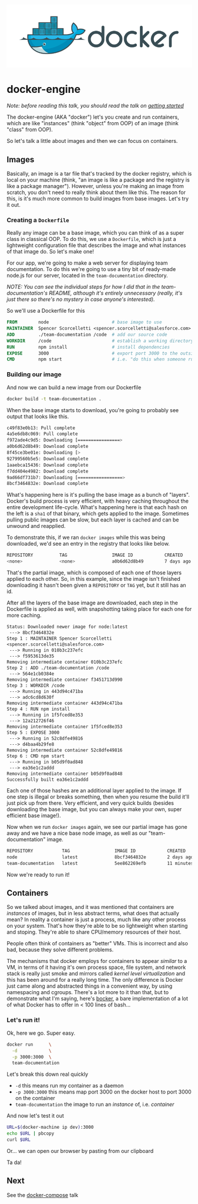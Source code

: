 ![docker-engine-banner](../media/docker.png?raw=true)

# docker-engine
*Note: before reading this talk, you should read the talk on [getting started](../README.md)*

The docker-engine (AKA "docker") let's you create and run containers, which are like "instances" (think "object" from OOP) of an image (think "class" from OOP).

So let's talk a little about images and then we can focus on containers.

## Images
Basically, an image is a tar file that's tracked by the docker registry, which is local on your machine (think, "an image is like a package and the registry is like a package manager"). However, unless you're making an image from scratch, you don't need to really think about them like this. The reason for this, is it's much more common to build images from base images. Let's try it out.

### Creating a `Dockerfile`
Really any image can be a base image, which you can think of as a super class in classical OOP. To do this, we use a `Dockerfile`, which is just a lightweight configuration file that describes the image and what instances of that image do. So let's make one!

For our app, we're going to make a web server for displaying team documentation. To do this we're going to use a tiny bit of ready-made node.js for our server, located in the `team-documentation` directory.

*NOTE: You can see the individual steps for how I did that in the team-documentation's README, although it's entirely unnecessary (really, it's just there so there's no mystery in case anyone's interested).*

So we'll use a Dockerfile for this

```Dockerfile
FROM        node                        # base image to use
MAINTAINER  Spencer Scorcelletti <spencer.scorcelletti@salesforce.com>
ADD         ./team-documentation /code  # add our source code
WORKDIR     /code                       # establish a working directory
RUN         npm install                 # install dependencies
EXPOSE      3000                        # export port 3000 to the outside world
CMD         npm start                   # i.e. "do this when someone runs you, unless they say otherwise"
```

### Building our image

And now we can build a new image from our Dockerfile

```bash
docker build -t team-documentation .
```

When the base image starts to download, you're going to probably see output that looks like this.

```bash
c49f83e0b13: Pull complete
4a5e6db8c069: Pull complete
f972ade4c9d5: Downloading [================>                                  ] 6.079 MB/18.54 MB
a0b6d62d8b49: Download complete
8f45ce3be01e: Downloading [>                                                  ] 1.062 MB/128.2 MB
92799560b5e5: Download complete
1aaebca15436: Download complete
f7dd404e4982: Download complete
9ad66df731b7: Downloading [=================>                                 ] 4.606 MB/13.51 MB
8bcf3464832e: Download complete
```

What's happening here is it's pulling the base image as a bunch of "layers". Docker's build process is very efficient, with heavy caching throughout the entire development life-cycle. What's happening here is that each hash on the left is a `sha1` of that binary, which gets applied to the image. Sometimes pulling public images can be slow, but each layer is cached and can be unwound and reapplied.

To demonstrate this, if we ran `docker images` while this was being downloaded, we'd see an entry in the registry that looks like below.

```bash
REPOSITORY          TAG                 IMAGE ID            CREATED             VIRTUAL SIZE
<none>              <none>              a0b6d62d8b49        7 days ago          291.8 MB
```

That's the partial image, which is composed of each one of those layers applied to each other. So, in this example, since the image isn't finished downloading it hasn't been given a `REPOSITORY` or `TAG` yet, but it still has an id.

After all the layers of the base image are downloaded, each step in the Dockerfile is applied as well, with snapshotting taking place for each one for more caching.

```
Status: Downloaded newer image for node:latest
 ---> 8bcf3464832e
Step 1 : MAINTAINER Spencer Scorcelletti <spencer.scorcelletti@salesforce.com>
 ---> Running in 010b3c237efc
 ---> f5953613de35
Removing intermediate container 010b3c237efc
Step 2 : ADD ./team-documentation /code
 ---> 564e1cb0384e
Removing intermediate container f3451713d990
Step 3 : WORKDIR /code
 ---> Running in 443d94c471ba
 ---> adc6cd8d630f
Removing intermediate container 443d94c471ba
Step 4 : RUN npm install
 ---> Running in 1f5fced8e353
 ---> 12a212726f46
Removing intermediate container 1f5fced8e353
Step 5 : EXPOSE 3000
 ---> Running in 52c8dfe49816
 ---> d4baa4b29fe8
Removing intermediate container 52c8dfe49816
Step 6 : CMD npm start
 ---> Running in b05d9f0ad848
 ---> ea36e1c2addd
Removing intermediate container b05d9f0ad848
Successfully built ea36e1c2addd
```

Each one of those hashes are an additional layer applied to the image. If one step is illegal or breaks something, then when you resume the build it'll just pick up from there. Very efficient, and very quick builds (besides downloading the base image, but you can always make your own, super efficient base image!).

Now when we run `docker images` again, we see our partial image has gone away and we have a nice base node image, as well as our "team-documentation" image.

```bash
REPOSITORY           TAG                 IMAGE ID            CREATED             VIRTUAL SIZE
node                 latest              8bcf3464832e        2 days ago          641.6 MB
team-documentation   latest              5ee862269efb        11 minutes ago      645.3 MB
```

Now we're ready to run it!

## Containers

So we talked about images, and it was mentioned that containers are *instances* of images, but in less abstract terms, what does that actually mean? In reality a container is just a process, much like any other process on your system. That's how they're able to be so lightweight when starting and stoping. They're able to share CPU/memory resources of their host.

People often think of containers as "better" VMs. This is incorrect and also bad, because they solve different problems.

The mechanisms that docker employs for containers to appear *similar* to a VM, in terms of it having it's own process space, file system, and network stack is really just smoke and mirrors called *kernel level virtualization* and this has been around for a really long time. The only difference is Docker just came along and abstracted things in a convenient way, by using namespacing and cgroups. There's a lot more to it than that, but to demonstrate what I'm saying, here's [bocker](https://github.com/p8952/bocker), a bare  implementation of a lot of what Docker has to offer in < 100 lines of bash...

### Let's run it!

Ok, here we go. Super easy.

```bash
docker run      \
  -d            \
  -p 3000:3000  \
  team-documentation
```

Let's break this down real quickly
* `-d` this means run my container as a daemon
* `-p 3000:3000`  this means map port 3000 on the docker host to port 3000 on the container
* `team-documentation` the image to run an *instance* of, i.e. *container*

And now let's test it out

```bash
URL=$(docker-machine ip dev):3000
echo $URL | pbcopy
curl $URL
```

Or... we can open our browser by pasting from our clipboard

Ta da!

## Next

See the [docker-compose](../docker-compose/README.md) talk
